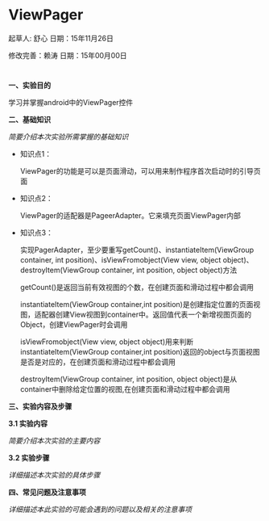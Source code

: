 # ViewPager

起草人: 舒心   日期：15年11月26日

修改完善：赖涛   日期：15年00月00日

# 

**一、实验目的**

学习并掌握android中的ViewPager控件

**二、基础知识**

*简要介绍本次实验所需掌握的基础知识*
   
* 知识点1：

    ViewPager的功能是可以是页面滑动，可以用来制作程序首次启动时的引导页面

* 知识点2：

    ViewPager的适配器是PageerAdapter。它来填充页面ViewPager内部


* 知识点3：

    实现PagerAdapter，至少要重写getCount()、instantiateItem(ViewGroup container, int position)、isViewFromobject(View view, object object)、destroyItem(ViewGroup container, int position, object object)方法
    
    getCount()是返回当前有效视图的个数，在创建页面和滑动过程中都会调用
    
    instantiateItem(ViewGroup container,int position)是创建指定位置的页面视图，适配器创建View视图到container中。返回值代表一个新增视图页面的Object，创建ViewPager时会调用
    
    isViewFromobject(View view, object object)用来判断instantiateItem(ViewGroup container,int position)返回的object与页面视图是否是对应的，在创建页面和滑动过程中都会调用
  
  destroyItem(ViewGroup container, int position, object object)是从container中删除给定位置的视图,在创建页面和滑动过程中都会调用



   

**三、实验内容及步骤**

**3.1 实验内容**

*简要介绍本次实验的主要内容*

**3.2 实验步骤**

*详细描述本次实验的具体步骤*

**四、常见问题及注意事项**

*详细描述本此实验的可能会遇到的问题以及相关的注意事项*



